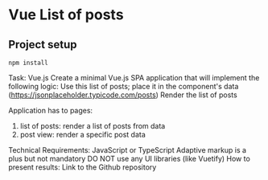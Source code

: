 # Vue List of posts

## Project setup
```
npm install
```

Task: Vue.js
Create a minimal Vue.js SPA application that will implement the following logic:
Use this list of posts; place it in the component's data (https://jsonplaceholder.typicode.com/posts)
Render the list of posts

Application has to pages:
1. list of posts: render a list of posts from data
2. post view: render a specific post data

Technical Requirements:
JavaScript or TypeScript
Adaptive markup is a plus but not mandatory
DO NOT use any UI libraries (like Vuetify)
How to present results:
Link to the Github repository
